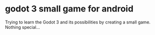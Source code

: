 # godot 3 small game for android
Trying to learn the Godot 3 and its possibilities by creating a small game. Nothing special...